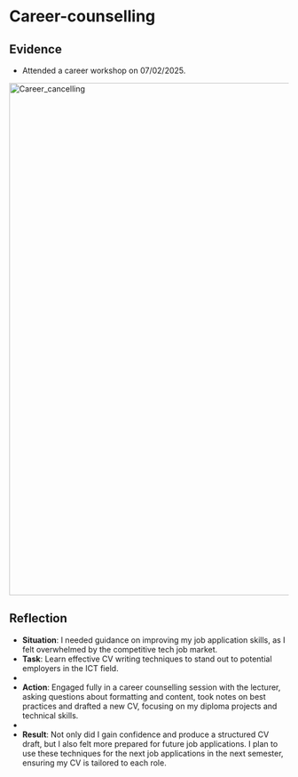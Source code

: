 # Career-counselling

## Evidence
- Attended a career workshop on 07/02/2025.
<img width="922" alt="Career_cancelling" src="https://github.com/user-attachments/assets/cf2b5cd2-c95b-4cbd-9660-a7b1dddc1dbb" />


## Reflection 
- **Situation**: I needed guidance on improving my job application skills, as I felt overwhelmed by the competitive tech job market.
- **Task**: Learn effective CV writing techniques to stand out to potential employers in the ICT field.
- 
- **Action**: Engaged fully in a career counselling session with the lecturer, asking questions about formatting and content, took notes on best practices and drafted a new CV, focusing on my diploma projects and technical skills.
- 
- **Result**: Not only did I gain confidence and produce a structured CV draft, but I also felt more prepared for future job applications. I plan to use these techniques for the next job applications in the next semester, ensuring my CV is tailored to each role.

